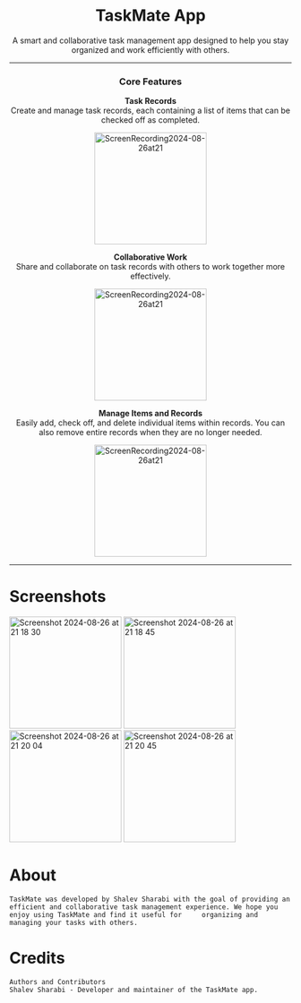 <div align="center">
    <h1>TaskMate App</h1>
    <p>A smart and collaborative task management app designed to help you stay organized and work efficiently with others.</p>
</div>

---

<div align="center">
    <h3>Core Features</h3>
    <p><b>Task Records</b><br>
    Create and manage task records, each containing a list of items that can be checked off as completed.</p>
</div>

<div align="center">
 <img width="200" alt="ScreenRecording2024-08-26at21" src="https://github.com/user-attachments/assets/e024b75a-1141-4031-8248-995c2a592fcc">
</div>

<div align="center">
    <p><b>Collaborative Work</b><br>
    Share and collaborate on task records with others to work together more effectively.</p>
</div>

<div align="center">
     <img width="200" alt="ScreenRecording2024-08-26at21" src="https://github.com/user-attachments/assets/f741dcd2-416d-45e6-b021-6f985c7697ea">
</div>

<div align="center">
    <p><b>Manage Items and Records</b><br>
    Easily add, check off, and delete individual items within records. You can also remove entire records when they are no longer needed.</p>
</div>

<div align="center">
    <img width="200" alt="ScreenRecording2024-08-26at21" src="https://github.com/user-attachments/assets/54164609-c028-4a24-b4fd-d5fb086746a9">
     
</div>

---

# Screenshots
<img width="200" alt="Screenshot 2024-08-26 at 21 18 30" src="https://github.com/user-attachments/assets/2f52d944-b839-4c91-85a9-138c8cb9f5d3">
<img width="200" alt="Screenshot 2024-08-26 at 21 18 45" src="https://github.com/user-attachments/assets/a590313f-285c-42de-a6fe-9b0389303596">
<img width="200" alt="Screenshot 2024-08-26 at 21 20 04" src="https://github.com/user-attachments/assets/5cf4ed5d-5d20-4786-bf0f-1a0ccc9d75fc">
<img width="200" alt="Screenshot 2024-08-26 at 21 20 45" src="https://github.com/user-attachments/assets/1df64ae4-1972-46fc-ada3-78d316824758">



# About
    TaskMate was developed by Shalev Sharabi with the goal of providing an efficient and collaborative task management experience. We hope you enjoy using TaskMate and find it useful for     organizing and managing your tasks with others.

# Credits
    Authors and Contributors
    Shalev Sharabi - Developer and maintainer of the TaskMate app.
